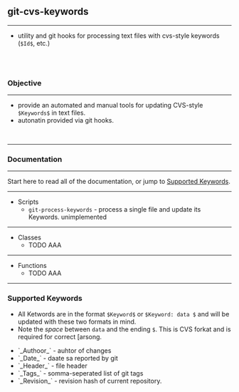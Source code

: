 <!-- @@IGNOREKEYWORDS -->
## git-cvs-keywords 
---

  - utility and git hooks for processing text files with cvs-style keywords (`$Id$`, etc.)
 

<br/>
<br/>

### Objective
---
  + provide an automated and manual tools for updating CVS-style `$Keywords$` in text files.
  + autonatin provided via git hooks.


<br/>

---

### **Documentation**

---

Start here to read all of the documentation, or jump to [Supported Keywords](#supported-keywords).

---


  + Scripts 
    + `git-process-keywords` - process a single file and update its Keywords.  unimplemented

----

  + Classes 
      + TODO AAA


----

  + Functions
      + TODO AAA


-----


### Supported Keywords

  + All Ketwords are in the format `$Keyword$` or `$Keyword: data $` and will be updated with these two formats in mind.
  + Note the *space* between `data` and the ending `$`. This is CVS forkat and is required for correct [arsong.

  <ul>
     <li> `_Authoor_` - auhtor of changes </li>
     <li> `_Date_` - daate sa reported by git </li>
     <li> `_Header_` - file header </li>
     <li> `_Tags_` - somma-seperated list of git tags </li>
     <li> `_Revision_` - revision hash of current repository.</li>
  </ul>


